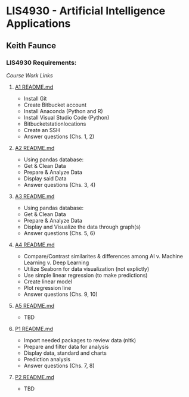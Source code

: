 

# LIS4930 - Artificial Intelligence Applications

## Keith Faunce

### LIS4930 Requirements:

*Course Work Links*

1. [A1 README.md](a1/README.md "Keiths A1 README.md file")
    - Install Git
    - Create Bitbucket account
    - Install Anaconda (Python and R)
    - Install Visual Studio Code (Python)
    - Bitbucketstationlocations
    - Create an SSH
    - Answer questions (Chs. 1, 2)

2. [A2 README.md](a2/README.md "Keiths A2 README.md file")
    - Using pandas database:
    - Get & Clean Data
    - Prepare & Analyze Data
    - Display said Data
    - Answer questions (Chs. 3, 4)

3. [A3 README.md](a3/README.md "Keiths A3 README.md file")
    - Using pandas database:
    - Get & Clean Data
    - Prepare & Analyze Data
    - Display and Visualize the data through graph(s)
    - Answer questions (Chs. 5, 6)

4. [A4 README.md](a4/README.md "Keiths A4 README.md file")
    - Compare/Contrast similarites & differences among AI v. Machine Learning v. Deep Learning
    - Utilize Seaborn for data visualization (not explictly)
    - Use simple linear regression (to make predictions)
    - Create linear model
    - Plot regression line
    - Answer questions (Chs. 9, 10)

5. [A5 README.md](a5/README.md "Keiths A5 README.md file")
    - TBD

6. [P1 README.md](p1/README.md "Keiths P1 README.md file")
    - Import needed packages to review data (nltk)
    - Prepare and filter data for analysis
    - Display data, standard and charts
    - Prediction analysis
    - Answer questions (Chs. 7, 8)

7. [P2 README.md](p2/README.md "Keiths P2 README.md file")
    - TBD